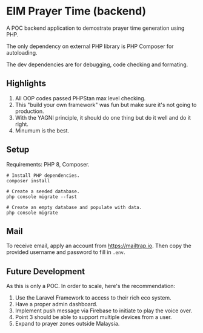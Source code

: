# EIM Prayer Time (backend)

A POC backend application to demostrate prayer time generation using PHP.

The only dependency on external PHP library is PHP Composer for autoloading.

The dev dependencies are for debugging, code checking and formating.

## Highlights

1. All OOP codes passed PHPStan max level checking.
2. This "build your own framework" was fun but make sure it's not going to production.
3. With the YAGNI principle, it should do one thing but do it well and do it right.
4. Minumum is the best.

## Setup

Requirements: PHP 8, Composer.

```shell
# Install PHP dependencies.
composer install

# Create a seeded database.
php console migrate --fast

# Create an empty database and populate with data.
php console migrate
```

## Mail

To receive email, apply an account from https://mailtrap.io. Then copy the
provided username and password to fill in `.env`.

## Future Development

As this is only a POC. In order to scale, here's the recommendation:

1. Use the Laravel Framework to access to their rich eco system.
2. Have a proper admin dashboard.
3. Implement push message via Firebase to initiate to play the voice over.
4. Point 3 should be able to support multiple devices from a user.
5. Expand to prayer zones outside Malaysia.
